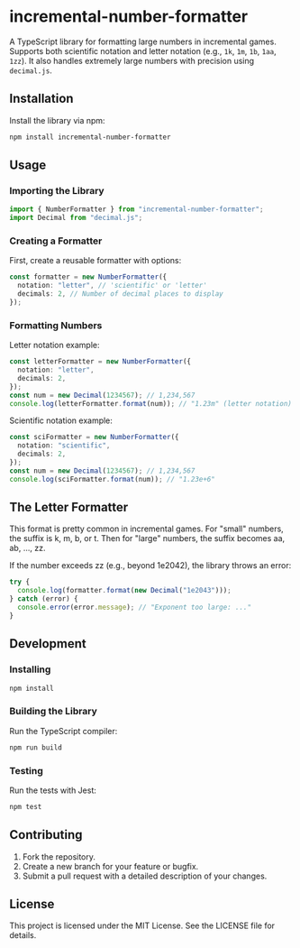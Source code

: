 # incremental-number-formatter

A TypeScript library for formatting large numbers in incremental games. Supports both scientific notation and letter notation (e.g., `1k`, `1m`, `1b`, `1aa`, `1zz`). It also handles extremely large numbers with precision using `decimal.js`.

## Installation

Install the library via npm:

```bash
npm install incremental-number-formatter
```

## Usage

### Importing the Library

```typescript
import { NumberFormatter } from "incremental-number-formatter";
import Decimal from "decimal.js";
```

### Creating a Formatter

First, create a reusable formatter with options:

```typescript
const formatter = new NumberFormatter({
  notation: "letter", // 'scientific' or 'letter'
  decimals: 2, // Number of decimal places to display
});
```

### Formatting Numbers

Letter notation example:

```typescript
const letterFormatter = new NumberFormatter({
  notation: "letter",
  decimals: 2,
});
const num = new Decimal(1234567); // 1,234,567
console.log(letterFormatter.format(num)); // "1.23m" (letter notation)
```

Scientific notation example:

```typescript
const sciFormatter = new NumberFormatter({
  notation: "scientific",
  decimals: 2,
});
const num = new Decimal(1234567); // 1,234,567
console.log(sciFormatter.format(num)); // "1.23e+6"
```

## The Letter Formatter

This format is pretty common in incremental games. For "small" numbers, the suffix is k, m, b, or t. Then for "large" numbers, the suffix becomes aa, ab, ..., zz.

If the number exceeds zz (e.g., beyond 1e2042), the library throws an error:

```typescript
try {
  console.log(formatter.format(new Decimal("1e2043")));
} catch (error) {
  console.error(error.message); // "Exponent too large: ..."
}
```

## Development

### Installing

```bash
npm install
```

### Building the Library

Run the TypeScript compiler:

```bash
npm run build
```

### Testing

Run the tests with Jest:

```bash
npm test
```

## Contributing

1. Fork the repository.
2. Create a new branch for your feature or bugfix.
3. Submit a pull request with a detailed description of your changes.

## License

This project is licensed under the MIT License. See the LICENSE file for details.
